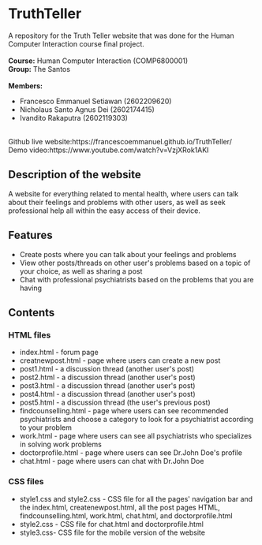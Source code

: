 # TruthTeller

A repository for the Truth Teller website that was done for the Human Computer Interaction course final project.
<br><br>
**Course:** Human Computer Interaction (COMP6800001) 
<br>
**Group:** The Santos
<br><br>
**Members:**
- Francesco Emmanuel Setiawan (2602209620)
- Nicholaus Santo Agnus Dei (2602174415)
- Ivandito Rakaputra (2602119303)
<br>
Github live website:https://francescoemmanuel.github.io/TruthTeller/
<br>
Demo video:https://www.youtube.com/watch?v=VzjXRok1AKI
<br>

## Description of the website
A website for everything related to mental health, where users can talk about their feelings and problems with other users, as well as seek professional help all within the easy access of their device.

## Features
- Create posts where you can talk about your feelings and problems
- View other posts/threads on other user's problems based on a topic of your choice, as well as sharing a post
- Chat with professional psychiatrists based on the problems that you are having

## Contents
### HTML files
- index.html - forum page
- creatnewpost.html - page where users can create a new post
- post1.html - a discussion thread (another user's post)
- post2.html - a discussion thread (another user's post)
- post3.html - a discussion thread (another user's post)
- post4.html - a discussion thread (another user's post)
- post5.html - a discussion thread (the user's previous post)
- findcounselling.html - page where users can see recommended psychiatrists and choose a category to look for a psychiatrist according to your problem
- work.html - page where users can see all psychiatrists who specializes in solving work problems
- doctorprofile.html - page where users can see Dr.John Doe's profile
- chat.html - page where users can chat with Dr.John Doe

### CSS files
- style1.css and style2.css - CSS file for all the pages' navigation bar and the index.html, createnewpost.html, all the post pages HTML, findcounselling.html, work.html, chat.html, and doctorprofile.html
- style2.css - CSS file for chat.html and doctorprofile.html
- style3.css- CSS file for the mobile version of the website




